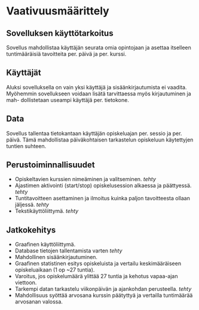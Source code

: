 # Vaativuusmäärittely

## Sovelluksen käyttötarkoitus

Sovellus mahdollistaa käyttäjän seurata omia opintojaan ja asettaa itselleen
tuntimääräisiä tavoitteita per. päivä ja per. kurssi.

## Käyttäjät

Aluksi sovelluksella on vain yksi käyttäjä ja sisäänkirjautumista ei vaadita.
Myöhemmin sovellukseen voidaan lisätä tarvittaessa myös kirjautuminen ja mah-
dollistetaan useampi käyttäjä per. tietokone.

## Data

Sovellus tallentaa tietokantaan käyttäjän opiskeluajan per. sessio ja per.
päivä. Tämä mahdollistaa päiväkohtaisen tarkastelun opiskeluun käytettyjen
tuntien suhteen.

## Perustoiminnallisuudet

* Opiskeltavien kurssien nimeäminen ja valitseminen. *tehty*
* Ajastimen aktivointi (start/stop) opiskelusession alkaessa ja päättyessä. *tehty*
* Tuntitavoitteen asettaminen ja ilmoitus kuinka paljon tavoitteesta ollaan
  jäljessä. *tehty*
* Tekstikäyttöliittymä. *tehty*

## Jatkokehitys

* Graafinen käyttöliittymä.
* Database tietojen tallentamista varten *tehty*
* Mahdollinen sisäänkirjautuminen.
* Graafinen statistinen esitys opiskeluista ja vertailu keskimääräiseen opiskeluaikaan (1 op ~27 tuntia).
* Varoitus, jos opiskelumäärä ylittää 27 tuntia ja kehotus vapaa-ajan viettoon.
* Tarkempi datan tarkastelu viikonpäivän ja ajankohdan perusteella. *tehty*
* Mahdollisuus syöttää arvosana kurssin päätyttyä ja vertailla tuntimäärää arvosanan valossa.

